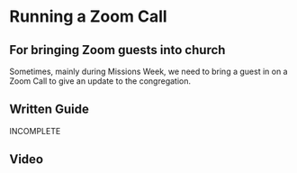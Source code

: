 # Running a Zoom Call

## For bringing Zoom guests into church

Sometimes, mainly during Missions Week, we need to bring a guest in on a Zoom Call to give an update to the congregation.

## Written Guide

INCOMPLETE

## Video

